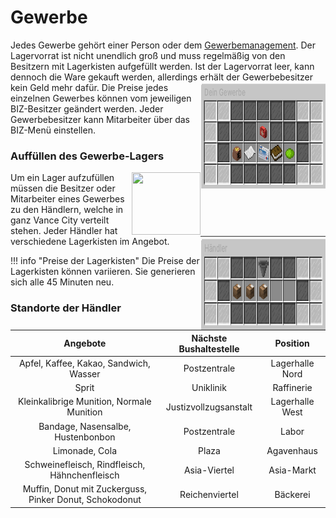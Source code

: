 # Gewerbe

Jedes Gewerbe gehört einer Person oder dem [Gewerbemanagement](biz-managment.md). Der Lagervorrat ist nicht unendlich groß und muss regelmäßig von den Besitzern mit Lagerkisten aufgefüllt werden. Ist der Lagervorrat leer, kann dennoch die Ware gekauft werden, allerdings erhält der Gewerbebesitzer kein Geld mehr dafür. <img align="right" width="200" height="170" src="../../../assets/image/biz/ownerview.png"> Die Preise jedes einzelnen Gewerbes können vom jeweiligen BIZ-Besitzer geändert werden.
Jeder Gewerbebesitzer kann Mitarbeiter über das BIZ-Menü einstellen. 

### Auffüllen des Gewerbe-Lagers 
<img align="right" width="110" height="100" src="../../../assets/image/NPCs/händler.png">
Um ein Lager aufzufüllen müssen die Besitzer oder Mitarbeiter eines Gewerbes zu den Händlern, welche in ganz Vance City verteilt stehen.
Jeder Händler hat verschiedene Lagerkisten im Angebot. <img align="right" width="200" height="150" src="../../../assets/image/sonstige-kaufmenü/händlerview.png">

!!! info "Preise der Lagerkisten"
    Die Preise der Lagerkisten können variieren. 
    Sie generieren sich alle 45 Minuten neu.


### Standorte der Händler

| Angebote | Nächste Bushaltestelle | Position |
|:-:|:-:|:-:|
| Apfel, Kaffee, Kakao, Sandwich, Wasser | Postzentrale | Lagerhalle Nord |
| Sprit | Uniklinik | Raffinerie |
| Kleinkalibrige Munition, Normale Munition | Justizvollzugsanstalt | Lagerhalle West |
| Bandage, Nasensalbe, Hustenbonbon | Postzentrale | Labor |
| Limonade, Cola | Plaza | Agavenhaus |
| Schweinefleisch, Rindfleisch, Hähnchenfleisch | Asia-Viertel | Asia-Markt |
| Muffin, Donut mit Zuckerguss, Pinker Donut, Schokodonut | Reichenviertel | Bäckerei |

